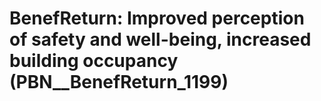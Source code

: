 # BenefReturn: __Improved perception of safety and well-being, increased building occupancy__ (PBN__BenefReturn_1199)

